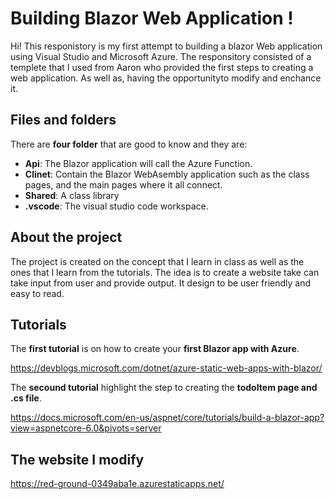 # Building Blazor Web Application !

Hi! This responistory  is my first attempt to building a blazor Web application using Visual Studio and Microsoft Azure.  The responsitory consisted of a templete that I used from Aaron who provided the first steps to creating a web application. As well as, having the opportunityto modify and enchance it.  


## Files and folders

There are **four folder** that are good to know and they are: 

- **Api**: The Blazor application will call the Azure Function. 
- **Clinet**: Contain the Blazor WebAsembly application such as the class pages, and the main pages where it all connect.
- **Shared**: A class library
- **.vscode**: The visual studio code workspace.

## About the project
The project is created on the concept that I learn in class as well as the ones that I learn from the tutorials.  The idea is to create a website take can take input from user and provide output.  It design to be user friendly and easy to read. 

## Tutorials
The **first tutorial** is on how to create your **first Blazor app with Azure**.

https://devblogs.microsoft.com/dotnet/azure-static-web-apps-with-blazor/

The **secound tutorial** highlight the step to creating the **todoItem page and .cs file**.

https://docs.microsoft.com/en-us/aspnet/core/tutorials/build-a-blazor-app?view=aspnetcore-6.0&pivots=server

## The website I modify
https://red-ground-0349aba1e.azurestaticapps.net/
